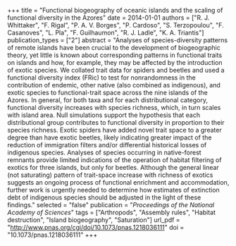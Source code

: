 +++
title = "Functional biogeography of oceanic islands and the scaling of functional diversity in the Azores"
date = 2014-01-01
authors = ["R. J. Whittaker", "F. Rigal", "P. A. V. Borges", "P. Cardoso", "S. Terzopoulou", "F. Casanoves", "L. Pla", "F. Guilhaumon", "R. J. Ladle", "K. A. Triantis"]
publication_types = ["2"]
abstract = "Analyses of species-diversity patterns of remote islands have been crucial to the development of biogeographic theory, yet little is known about corresponding patterns in functional traits on islands and how, for example, they may be affected by the introduction of exotic species. We collated trait data for spiders and beetles and used a functional diversity index (FRic) to test for nonrandomness in the contribution of endemic, other native (also combined as indigenous), and exotic species to functional-trait space across the nine islands of the Azores. In general, for both taxa and for each distributional category, functional diversity increases with species richness, which, in turn scales with island area. Null simulations support the hypothesis that each distributional group contributes to functional diversity in proportion to their species richness. Exotic spiders have added novel trait space to a greater degree than have exotic beetles, likely indicating greater impact of the reduction of immigration filters and/or differential historical losses of indigenous species. Analyses of species occurring in native-forest remnants provide limited indications of the operation of habitat filtering of exotics for three islands, but only for beetles. Although the general linear (not saturating) pattern of trait-space increase with richness of exotics suggests an ongoing process of functional enrichment and accommodation, further work is urgently needed to determine how estimates of extinction debt of indigenous species should be adjusted in the light of these findings."
selected = "false"
publication = "*Proceedings of the National Academy of Sciences*"
tags = ["Arthropods", "Assembly rules", "Habitat destruction", "Island biogeography", "Saturation"]
url_pdf = "http://www.pnas.org/cgi/doi/10.1073/pnas.1218036111"
doi = "10.1073/pnas.1218036111"
+++

